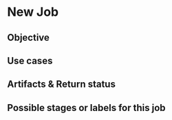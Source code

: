 # New Job
<!-- Title should respect this syntax [New job] - {jobname} -->
<!-- Sample of usage of this template ➡️ https://gitlab.com/go2scale/hub/-/issues/111 -->

## Objective
<!-- Summarize concisely the objective expected by this job -->
<!-- Identify clearly the benefits will help the community to contribute on your job -->

## Use cases
<!-- Explain how the job could work -->

## Artifacts & Return status
<!-- 
List the artifacts expected by this job and the return status in these cases
- **When success:**
- **When failed:**
 
Describe how artifacts will be integrated on platform
Relevant screenshots or logs can be provided - please use code blocks (```) to format console output,
logs, and code as it's very hard to read otherwise. 
-->

## Possible stages or labels for this job
<!-- Identify Stages and Labels available by checking [the documentation](https://hub.go2scale.io/jobs/) -->

